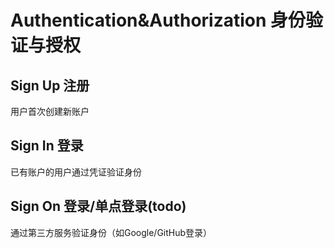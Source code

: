 # Authentication&Authorization 身份验证与授权

## Sign Up 注册

用户首次创建新账户

## Sign In 登录

已有账户的用户通过凭证验证身份

## Sign On 登录/单点登录(todo)

通过第三方服务验证身份（如Google/GitHub登录）
